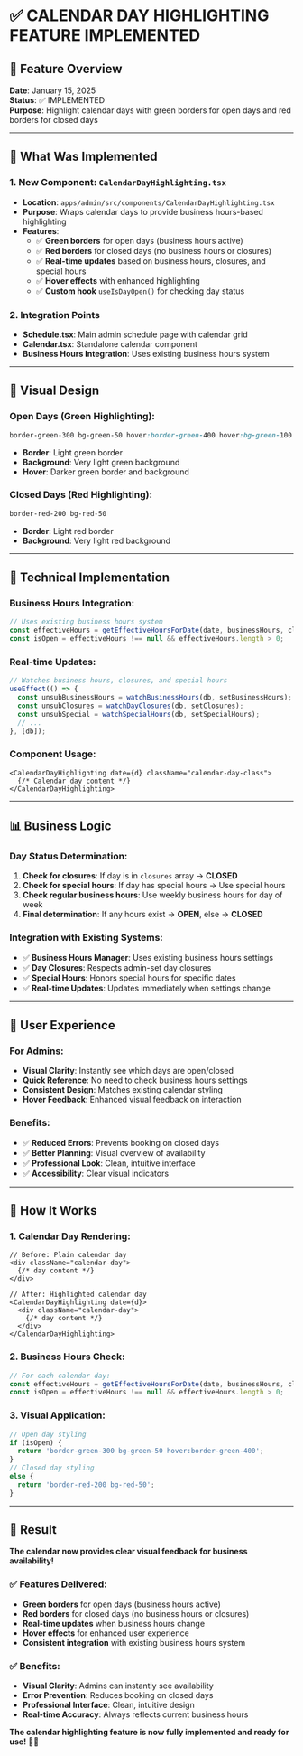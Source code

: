 # ✅ CALENDAR DAY HIGHLIGHTING FEATURE IMPLEMENTED

## 🎯 **Feature Overview**

**Date**: January 15, 2025  
**Status**: ✅ IMPLEMENTED  
**Purpose**: Highlight calendar days with green borders for open days and red borders for closed days

---

## 🚀 **What Was Implemented**

### **1. New Component: `CalendarDayHighlighting.tsx`**
- **Location**: `apps/admin/src/components/CalendarDayHighlighting.tsx`
- **Purpose**: Wraps calendar days to provide business hours-based highlighting
- **Features**:
  - ✅ **Green borders** for open days (business hours active)
  - ✅ **Red borders** for closed days (no business hours or closures)
  - ✅ **Real-time updates** based on business hours, closures, and special hours
  - ✅ **Hover effects** with enhanced highlighting
  - ✅ **Custom hook** `useIsDayOpen()` for checking day status

### **2. Integration Points**
- **Schedule.tsx**: Main admin schedule page with calendar grid
- **Calendar.tsx**: Standalone calendar component
- **Business Hours Integration**: Uses existing business hours system

---

## 🎨 **Visual Design**

### **Open Days (Green Highlighting):**
```css
border-green-300 bg-green-50 hover:border-green-400 hover:bg-green-100
```
- **Border**: Light green border
- **Background**: Very light green background
- **Hover**: Darker green border and background

### **Closed Days (Red Highlighting):**
```css
border-red-200 bg-red-50
```
- **Border**: Light red border
- **Background**: Very light red background

---

## 🔧 **Technical Implementation**

### **Business Hours Integration:**
```typescript
// Uses existing business hours system
const effectiveHours = getEffectiveHoursForDate(date, businessHours, closures, specialHours);
const isOpen = effectiveHours !== null && effectiveHours.length > 0;
```

### **Real-time Updates:**
```typescript
// Watches business hours, closures, and special hours
useEffect(() => {
  const unsubBusinessHours = watchBusinessHours(db, setBusinessHours);
  const unsubClosures = watchDayClosures(db, setClosures);
  const unsubSpecial = watchSpecialHours(db, setSpecialHours);
  // ...
}, [db]);
```

### **Component Usage:**
```tsx
<CalendarDayHighlighting date={d} className="calendar-day-class">
  {/* Calendar day content */}
</CalendarDayHighlighting>
```

---

## 📊 **Business Logic**

### **Day Status Determination:**
1. **Check for closures**: If day is in `closures` array → **CLOSED**
2. **Check for special hours**: If day has special hours → Use special hours
3. **Check regular business hours**: Use weekly business hours for day of week
4. **Final determination**: If any hours exist → **OPEN**, else → **CLOSED**

### **Integration with Existing Systems:**
- ✅ **Business Hours Manager**: Uses existing business hours settings
- ✅ **Day Closures**: Respects admin-set day closures
- ✅ **Special Hours**: Honors special hours for specific dates
- ✅ **Real-time Updates**: Updates immediately when settings change

---

## 🎯 **User Experience**

### **For Admins:**
- **Visual Clarity**: Instantly see which days are open/closed
- **Quick Reference**: No need to check business hours settings
- **Consistent Design**: Matches existing calendar styling
- **Hover Feedback**: Enhanced visual feedback on interaction

### **Benefits:**
- ✅ **Reduced Errors**: Prevents booking on closed days
- ✅ **Better Planning**: Visual overview of availability
- ✅ **Professional Look**: Clean, intuitive interface
- ✅ **Accessibility**: Clear visual indicators

---

## 🔄 **How It Works**

### **1. Calendar Day Rendering:**
```tsx
// Before: Plain calendar day
<div className="calendar-day">
  {/* day content */}
</div>

// After: Highlighted calendar day
<CalendarDayHighlighting date={d}>
  <div className="calendar-day">
    {/* day content */}
  </div>
</CalendarDayHighlighting>
```

### **2. Business Hours Check:**
```typescript
// For each calendar day:
const effectiveHours = getEffectiveHoursForDate(date, businessHours, closures, specialHours);
const isOpen = effectiveHours !== null && effectiveHours.length > 0;
```

### **3. Visual Application:**
```typescript
// Open day styling
if (isOpen) {
  return 'border-green-300 bg-green-50 hover:border-green-400';
}
// Closed day styling  
else {
  return 'border-red-200 bg-red-50';
}
```

---

## 🎉 **Result**

**The calendar now provides clear visual feedback for business availability!**

### **✅ Features Delivered:**
- **Green borders** for open days (business hours active)
- **Red borders** for closed days (no business hours or closures)
- **Real-time updates** when business hours change
- **Hover effects** for enhanced user experience
- **Consistent integration** with existing business hours system

### **✅ Benefits:**
- **Visual Clarity**: Admins can instantly see availability
- **Error Prevention**: Reduces booking on closed days
- **Professional Interface**: Clean, intuitive design
- **Real-time Accuracy**: Always reflects current business hours

**The calendar highlighting feature is now fully implemented and ready for use!** 🎯✅
